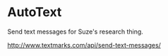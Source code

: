 # AutoText
Send text messages for Suze's research thing.

http://www.textmarks.com/api/send-text-messages/
